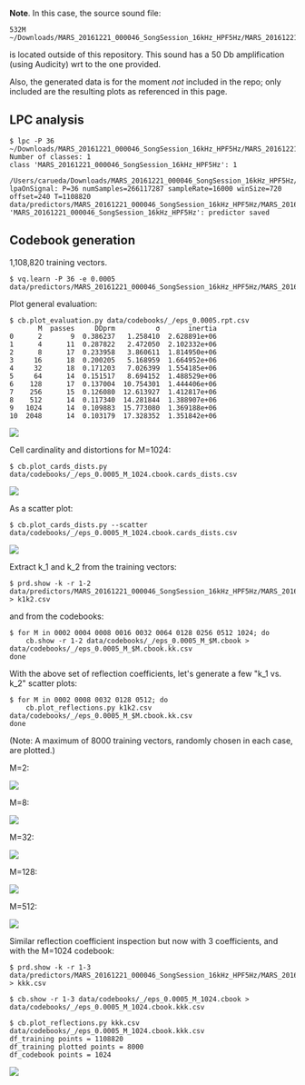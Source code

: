 **Note**. In this case, the source sound file:
 
    532M ~/Downloads/MARS_20161221_000046_SongSession_16kHz_HPF5Hz/MARS_20161221_000046_SongSession_16kHz_HPF5Hz.wav
 
is located outside of this repository.
This sound has a 50 Db amplification (using Audicity) wrt to the one provided.

Also, the generated data is for the moment *not* included in the repo; 
only included are the resulting plots as referenced in this page. 
 
## LPC analysis

    $ lpc -P 36 ~/Downloads/MARS_20161221_000046_SongSession_16kHz_HPF5Hz/MARS_20161221_000046_SongSession_16kHz_HPF5Hz.wav
    Number of classes: 1
    class 'MARS_20161221_000046_SongSession_16kHz_HPF5Hz': 1
      /Users/carueda/Downloads/MARS_20161221_000046_SongSession_16kHz_HPF5Hz/MARS_20161221_000046_SongSession_16kHz_HPF5Hz.wav
    lpaOnSignal: P=36 numSamples=266117287 sampleRate=16000 winSize=720 offset=240 T=1108820
    data/predictors/MARS_20161221_000046_SongSession_16kHz_HPF5Hz/MARS_20161221_000046_SongSession_16kHz_HPF5Hz.prd: 'MARS_20161221_000046_SongSession_16kHz_HPF5Hz': predictor saved

## Codebook generation
    
1,108,820 training vectors.
     
    $ vq.learn -P 36 -e 0.0005 data/predictors/MARS_20161221_000046_SongSession_16kHz_HPF5Hz/MARS_20161221_000046_SongSession_16kHz_HPF5Hz.prd

Plot general evaluation:

    $ cb.plot_evaluation.py data/codebooks/_/eps_0.0005.rpt.csv
           M  passes     DDprm          σ       inertia
    0      2       9  0.386237   1.258410  2.628891e+06
    1      4      11  0.287822   2.472050  2.102332e+06
    2      8      17  0.233958   3.860611  1.814950e+06
    3     16      18  0.200205   5.168959  1.664952e+06
    4     32      18  0.171203   7.026399  1.554185e+06
    5     64      14  0.151517   8.694152  1.488529e+06
    6    128      17  0.137004  10.754301  1.444406e+06
    7    256      15  0.126080  12.613927  1.412817e+06
    8    512      14  0.117340  14.281844  1.388907e+06
    9   1024      14  0.109883  15.773080  1.369188e+06
    10  2048      14  0.103179  17.328352  1.351842e+06

![](cb_evaluation.png)    

Cell cardinality and distortions for M=1024:
    
    $ cb.plot_cards_dists.py data/codebooks/_/eps_0.0005_M_1024.cbook.cards_dists.csv
        
![](cb_cards_dists.png)

As a scatter plot:

    $ cb.plot_cards_dists.py --scatter data/codebooks/_/eps_0.0005_M_1024.cbook.cards_dists.csv

![](cb_cards_dists_scatter.png)    

Extract  k_1 and k_2 from the training vectors:

    $ prd.show -k -r 1-2 data/predictors/MARS_20161221_000046_SongSession_16kHz_HPF5Hz/MARS_20161221_000046_SongSession_16kHz_HPF5Hz.prd > k1k2.csv
    
and from the codebooks:

    $ for M in 0002 0004 0008 0016 0032 0064 0128 0256 0512 1024; do
        cb.show -r 1-2 data/codebooks/_/eps_0.0005_M_$M.cbook > data/codebooks/_/eps_0.0005_M_$M.cbook.kk.csv
    done

With the above set of reflection coefficients, let's generate a few "k_1 vs. k_2"
scatter plots:

    $ for M in 0002 0008 0032 0128 0512; do
        cb.plot_reflections.py k1k2.csv data/codebooks/_/eps_0.0005_M_$M.cbook.kk.csv
    done

(Note: A maximum of 8000 training vectors, randomly chosen in each case, are plotted.)

M=2:
 
![](cb_kk_training_8000_codebook_2.png)

M=8:

![](cb_kk_training_8000_codebook_8.png)

M=32:

![](cb_kk_training_8000_codebook_32.png)

M=128:

![](cb_kk_training_8000_codebook_128.png)

M=512:

![](cb_kk_training_8000_codebook_512.png)

Similar reflection coefficient inspection but now with 3 coefficients,
and with the M=1024 codebook:
    
    $ prd.show -k -r 1-3 data/predictors/MARS_20161221_000046_SongSession_16kHz_HPF5Hz/MARS_20161221_000046_SongSession_16kHz_HPF5Hz.prd > kkk.csv
    
    $ cb.show -r 1-3 data/codebooks/_/eps_0.0005_M_1024.cbook > data/codebooks/_/eps_0.0005_M_1024.cbook.kkk.csv
    
    $ cb.plot_reflections.py kkk.csv data/codebooks/_/eps_0.0005_M_1024.cbook.kkk.csv
    df_training points = 1108820
    df_training plotted points = 8000
    df_codebook points = 1024

![](cb_kkk_training_8000_codebook_1024.png)
